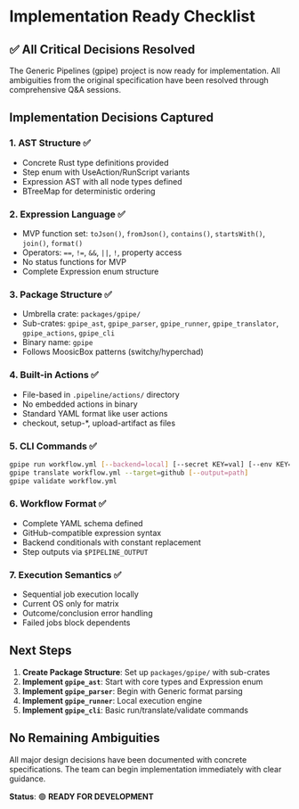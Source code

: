 # Implementation Ready Checklist

## ✅ All Critical Decisions Resolved

The Generic Pipelines (gpipe) project is now ready for implementation. All ambiguities from the original specification have been resolved through comprehensive Q&A sessions.

## Implementation Decisions Captured

### 1. **AST Structure** ✅

- Concrete Rust type definitions provided
- Step enum with UseAction/RunScript variants
- Expression AST with all node types defined
- BTreeMap for deterministic ordering

### 2. **Expression Language** ✅

- MVP function set: `toJson()`, `fromJson()`, `contains()`, `startsWith()`, `join()`, `format()`
- Operators: `==`, `!=`, `&&`, `||`, `!`, property access
- No status functions for MVP
- Complete Expression enum structure

### 3. **Package Structure** ✅

- Umbrella crate: `packages/gpipe/`
- Sub-crates: `gpipe_ast`, `gpipe_parser`, `gpipe_runner`, `gpipe_translator`, `gpipe_actions`, `gpipe_cli`
- Binary name: `gpipe`
- Follows MoosicBox patterns (switchy/hyperchad)

### 4. **Built-in Actions** ✅

- File-based in `.pipeline/actions/` directory
- No embedded actions in binary
- Standard YAML format like user actions
- checkout, setup-\*, upload-artifact as files

### 5. **CLI Commands** ✅

```bash
gpipe run workflow.yml [--backend=local] [--secret KEY=val] [--env KEY=val] [--dry-run]
gpipe translate workflow.yml --target=github [--output=path]
gpipe validate workflow.yml
```

### 6. **Workflow Format** ✅

- Complete YAML schema defined
- GitHub-compatible expression syntax
- Backend conditionals with constant replacement
- Step outputs via `$PIPELINE_OUTPUT`

### 7. **Execution Semantics** ✅

- Sequential job execution locally
- Current OS only for matrix
- Outcome/conclusion error handling
- Failed jobs block dependents

## Next Steps

1. **Create Package Structure**: Set up `packages/gpipe/` with sub-crates
2. **Implement `gpipe_ast`**: Start with core types and Expression enum
3. **Implement `gpipe_parser`**: Begin with Generic format parsing
4. **Implement `gpipe_runner`**: Local execution engine
5. **Implement `gpipe_cli`**: Basic run/translate/validate commands

## No Remaining Ambiguities

All major design decisions have been documented with concrete specifications. The team can begin implementation immediately with clear guidance.

**Status**: 🟢 **READY FOR DEVELOPMENT**
